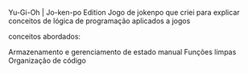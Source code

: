 Yu-Gi-Oh | Jo-ken-po Edition
Jogo de jokenpo que criei para explicar conceitos de lógica de programação aplicados a jogos

conceitos abordados:

Armazenamento e gerenciamento de estado manual
Funções limpas
Organização de código

